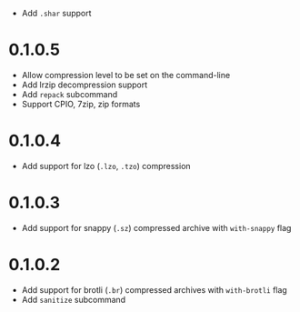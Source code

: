   * Add `.shar` support

# 0.1.0.5

  * Allow compression level to be set on the command-line
  * Add lrzip decompression support
  * Add `repack` subcommand
  * Support CPIO, 7zip, zip formats

# 0.1.0.4

  * Add support for lzo (`.lzo`, `.tzo`) compression

# 0.1.0.3

  * Add support for snappy (`.sz`) compressed archive with `with-snappy` flag

# 0.1.0.2

  * Add support for brotli (`.br`) compressed archives with `with-brotli` flag
  * Add `sanitize` subcommand
